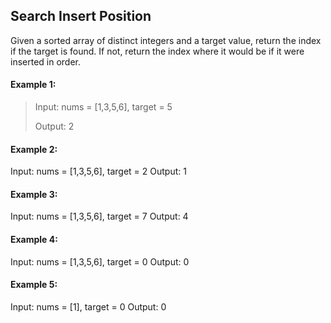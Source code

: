 ## Search Insert Position

Given a sorted array of distinct integers and a target value, return the index if the target is found. If not, return the index where it would be if it were inserted in order.

#### Example 1:

> Input: nums = [1,3,5,6], target = 5
>
> Output: 2

#### Example 2:

Input: nums = [1,3,5,6], target = 2
Output: 1

#### Example 3:

Input: nums = [1,3,5,6], target = 7
Output: 4

#### Example 4:

Input: nums = [1,3,5,6], target = 0
Output: 0

#### Example 5:

Input: nums = [1], target = 0
Output: 0
